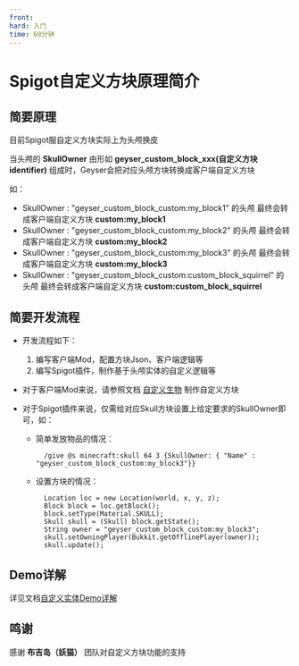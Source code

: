 ```yaml
---
front: 
hard: 入门
time: 60分钟
---
```


# Spigot自定义方块原理简介

## 简要原理

目前Spigot服自定义方块实际上为头颅换皮

当头颅的 **SkullOwner** 由形如 **geyser_custom_block_xxx(自定义方块identifier)** 组成时，Geyser会把对应头颅方块转换成客户端自定义方块

如：
- SkullOwner : "geyser_custom_block_custom:my_block1" 的头颅
    最终会转成客户端自定义方块 **custom:my_block1**
- SkullOwner : "geyser_custom_block_custom:my_block2" 的头颅
    最终会转成客户端自定义方块 **custom:my_block2**
- SkullOwner : "geyser_custom_block_custom:my_block3" 的头颅
    最终会转成客户端自定义方块 **custom:my_block3**
- SkullOwner : "geyser_custom_block_custom:custom_block_squirrel" 的头颅
    最终会转成客户端自定义方块 **custom:custom_block_squirrel**
## 简要开发流程

- 开发流程如下：
  1. 编写客户端Mod，配置方块Json、客户端逻辑等
  2. 编写Spigot插件，制作基于头颅实体的自定义逻辑等
  
- 对于客户端Mod来说，请参照文档 [自定义生物](../../20-玩法开发/15-自定义游戏内容/2-自定义方块/0-自定义方块概述.md) 制作自定义方块

- 对于Spigot插件来说，仅需给对应Skull方块设置上给定要求的SkullOwner即可，如：
  - 简单发放物品的情况：
      ```
        /give @s minecraft:skull 64 3 {SkullOwner: { "Name" : "geyser_custom_block_custom:my_block3"}}
      ```
  - 设置方块的情况：
      ```
        Location loc = new Location(world, x, y, z);
        Block block = loc.getBlock();
        block.setType(Material.SKULL);
        Skull skull = (Skull) block.getState();
        String owner = "geyser_custom_block_custom:my_block3";
        skull.setOwningPlayer(Bukkit.getOfflinePlayer(owner));
        skull.update();
      ```

## Demo详解

详见文档[自定义实体Demo详解](./30-Spigot服Demo详解/7-自定义方块Demo详解.md)

## 鸣谢

  感谢 **布吉岛（妖猫）** 团队对自定义方块功能的支持